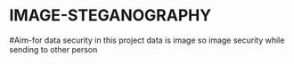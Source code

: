 # IMAGE-STEGANOGRAPHY
#Aim-for data security in this project data is image so image security while sending to other person
